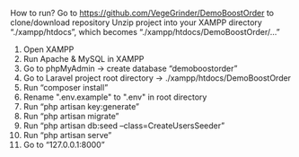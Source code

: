 How to run?
Go to https://github.com/VegeGrinder/DemoBoostOrder to clone/download repository
Unzip project into your XAMPP directory “./xampp/htdocs”, which becomes “./xampp/htdocs/DemoBoostOrder/…”
1) Open XAMPP
2) Run Apache & MySQL in XAMPP
3) Go to phpMyAdmin -> create database “demoboostorder”
4) Go to Laravel project root directory -> ./xampp/htdocs/DemoBoostOrder
5) Run “composer install”
6) Rename ".env.example" to ".env" in root directory
7) Run “php artisan key:generate”
8) Run “php artisan migrate”
9) Run “php artisan db:seed –class=CreateUsersSeeder”
10) Run “php artisan serve”
11) Go to “127.0.0.1:8000”
